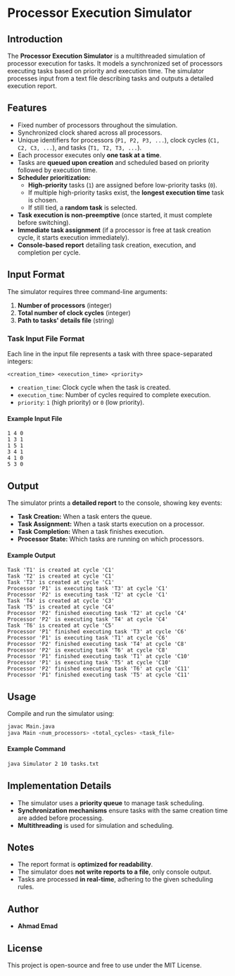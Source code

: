 # Processor Execution Simulator

## Introduction
The **Processor Execution Simulator** is a multithreaded simulation of processor execution for tasks. It models a synchronized set of processors executing tasks based on priority and execution time. The simulator processes input from a text file describing tasks and outputs a detailed execution report.

## Features
- Fixed number of processors throughout the simulation.
- Synchronized clock shared across all processors.
- Unique identifiers for processors (`P1, P2, P3, ...`), clock cycles (`C1, C2, C3, ...`), and tasks (`T1, T2, T3, ...`).
- Each processor executes only **one task at a time**.
- Tasks are **queued upon creation** and scheduled based on priority followed by execution time.
- **Scheduler prioritization:**
  - **High-priority** tasks (`1`) are assigned before low-priority tasks (`0`).
  - If multiple high-priority tasks exist, the **longest execution time** task is chosen.
  - If still tied, a **random task** is selected.
- **Task execution is non-preemptive** (once started, it must complete before switching).
- **Immediate task assignment** (if a processor is free at task creation cycle, it starts execution immediately).
- **Console-based report** detailing task creation, execution, and completion per cycle.

## Input Format
The simulator requires three command-line arguments:
1. **Number of processors** (integer)
2. **Total number of clock cycles** (integer)
3. **Path to tasks' details file** (string)

### **Task Input File Format**
Each line in the input file represents a task with three space-separated integers:
```
<creation_time> <execution_time> <priority>
```
- `creation_time`: Clock cycle when the task is created.
- `execution_time`: Number of cycles required to complete execution.
- `priority`: `1` (high priority) or `0` (low priority).

#### **Example Input File**
```
1 4 0
1 3 1
1 5 1
3 4 1
4 1 0
5 3 0
```

## Output
The simulator prints a **detailed report** to the console, showing key events:
- **Task Creation:** When a task enters the queue.
- **Task Assignment:** When a task starts execution on a processor.
- **Task Completion:** When a task finishes execution.
- **Processor State:** Which tasks are running on which processors.

#### **Example Output**
```
Task 'T1' is created at cycle 'C1'
Task 'T2' is created at cycle 'C1'
Task 'T3' is created at cycle 'C1'
Processor 'P1' is executing task 'T3' at cycle 'C1'
Processor 'P2' is executing task 'T2' at cycle 'C1'
Task 'T4' is created at cycle 'C3'
Task 'T5' is created at cycle 'C4'
Processor 'P2' finished executing task 'T2' at cycle 'C4'
Processor 'P2' is executing task 'T4' at cycle 'C4'
Task 'T6' is created at cycle 'C5'
Processor 'P1' finished executing task 'T3' at cycle 'C6'
Processor 'P1' is executing task 'T1' at cycle 'C6'
Processor 'P2' finished executing task 'T4' at cycle 'C8'
Processor 'P2' is executing task 'T6' at cycle 'C8'
Processor 'P1' finished executing task 'T1' at cycle 'C10'
Processor 'P1' is executing task 'T5' at cycle 'C10'
Processor 'P2' finished executing task 'T6' at cycle 'C11'
Processor 'P1' finished executing task 'T5' at cycle 'C11'
```

## Usage
Compile and run the simulator using:
```sh
javac Main.java
java Main <num_processors> <total_cycles> <task_file>
```
#### **Example Command**
```sh
java Simulator 2 10 tasks.txt
```

## Implementation Details
- The simulator uses a **priority queue** to manage task scheduling.
- **Synchronization mechanisms** ensure tasks with the same creation time are added before processing.
- **Multithreading** is used for simulation and scheduling.

## Notes
- The report format is **optimized for readability**.
- The simulator does **not write reports to a file**, only console output.
- Tasks are processed **in real-time**, adhering to the given scheduling rules.

## Author
- **Ahmad Emad**

## License
This project is open-source and free to use under the MIT License.

